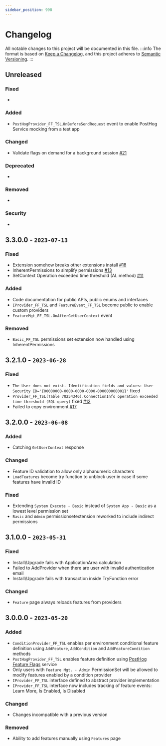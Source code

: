 ```yaml
---
sidebar_position: 998
---
```

# Changelog
All notable changes to this project will be documented in this file.
:::info
The format is based on [Keep a Changelog](https://keepachangelog.com/en/1.0.0/),
and this project adheres to [Semantic Versioning](https://semver.org/spec/v2.0.0.html).
:::
## Unreleased
### Fixed
<!---for any bug fixes--->
- 
### Added
<!---for new features--->
- `PostHogProvider_FF_TSL`.`OnBeforeSendRequest` event to enable PostHog Service mocking from a test app
### Changed
<!---for changes in existing functionality--->
- Validate flags on demand for a background session [#21](https://github.com/thetanz/OpenFeature-al/issues/21)
### Deprecated
<!---for soon-to-be removed features--->
- 
### Removed
<!---for now removed features--->
- 
### Security
<!---in case of vulnerabilities--->
- 
## 3.3.0.0 - `2023-07-13`
### Fixed
- Extension somehow breaks other extensions install [#18](https://github.com/thetanz/OpenFeature-al/issues/18)
- InherentPermissions to simplify permissions [#13](https://github.com/thetanz/OpenFeature-al/issues/13)
- SetContext Operation exceeded time threshold (AL method) [#11](https://github.com/thetanz/OpenFeature-al/issues/11)
### Added
- Code documentation for public APIs, public enums and interfaces
- `IProvider_FF_TSL` and `FeatureEvent_FF_TSL` become public to enable custom providers 
- `FeatureMgt_FF_TSL.OnAfterGetUserContext` event
### Removed
- `Basic_FF_TSL` permissions set extension now handled using InherentPermissions
## 3.2.1.0 - `2023-06-28`
### Fixed
- `The User does not exist. Identification fields and values: User Security ID='{00000000-0000-0000-0000-000000000001}'` fixed 
- `Provider_FF_TSL(Table 70254346).ConnectionInfo operation exceeded time threshold (SQL query)` fixed [#12](https://github.com/thetanz/OpenFeature-al/issues/12)
- Failed to copy environment [#17](https://github.com/thetanz/OpenFeature-al/issues/17)
## 3.2.0.0 - `2023-06-08`
### Added
- Catching `GetUserContext` response
### Changed
- Feature ID validation to allow only alphanumeric characters
- `LoadFeatures` become try function to unblock user in case if some features have invalid ID
### Fixed
- Extending `System Execute - Basic` instead of `System App - Basic` as a lowest level permission set
- `Basic` and `Admin` permissionsetextension reworked to include indirect permissions
## 3.1.0.0 - `2023-05-31`
### Fixed
- Install\Upgrade fails with ApplicationArea calculation
- Failed to AddProvider when there are user with invalid authentication email
- Install\Upgrade fails with transaction inside TryFunction error
### Changed
- `Feature` page always reloads features from providers
## 3.0.0.0 - `2023-05-20`
### Added
- `ConditionProvider_FF_TSL` enables per environment conditional feature definition using `AddFeature`, `AddCondition` and `AddFeatureCondition` methods
- `PostHogProvider_FF_TSL` enables feature definition using [PostHog Feature Flags](https://posthog.com/feature-flags) service
- Only users with `Feature Mgt. - Admin` PermissionSet will be allowed to modify features enabled by a condition provider
- `IProvider_FF_TSL` interface defined to abstract provider implementation
- `IProvider_FF_TSL` interface now includes tracking of feature events: Learn More, Is Enabled, Is Disabled
### Changed
- Changes incompatible with a previous version
### Removed
- Ability to add features manually using `Features` page  

